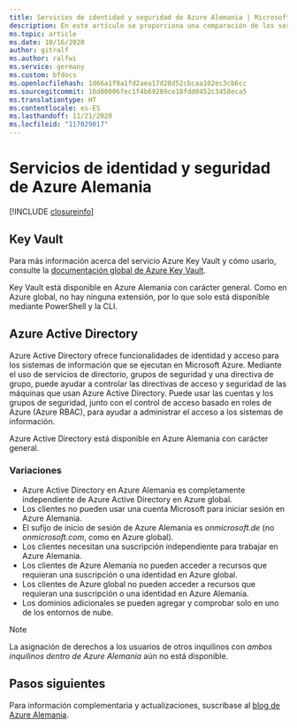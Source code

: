 ```yaml
---
title: Servicios de identidad y seguridad de Azure Alemania | Microsoft Docs
description: En este artículo se proporciona una comparación de los servicios de seguridad e identidad de Azure Alemania.
ms.topic: article
ms.date: 10/16/2020
author: gitralf
ms.author: ralfwi
ms.service: germany
ms.custom: bfdocs
ms.openlocfilehash: 1d66a1f9a1fd2aea17d28d52cbcaa102ec3cb6cc
ms.sourcegitcommit: 10d00006fec1f4b69289ce18fdd0452c3458eca5
ms.translationtype: HT
ms.contentlocale: es-ES
ms.lasthandoff: 11/21/2020
ms.locfileid: "117029017"
---
```

# <a name="azure-germany-security-and-identity-services"></a>Servicios de identidad y seguridad de Azure Alemania

[!INCLUDE [closureinfo](../../includes/germany-closure-info.md)]

## <a name="key-vault"></a>Key Vault
Para más información acerca del servicio Azure Key Vault y cómo usarlo, consulte la [documentación global de Azure Key Vault](../key-vault/index.yml).

Key Vault está disponible en Azure Alemania con carácter general. Como en Azure global, no hay ninguna extensión, por lo que solo está disponible mediante PowerShell y la CLI.

## <a name="azure-active-directory"></a>Azure Active Directory
Azure Active Directory ofrece funcionalidades de identidad y acceso para los sistemas de información que se ejecutan en Microsoft Azure. Mediante el uso de servicios de directorio, grupos de seguridad y una directiva de grupo, puede ayudar a controlar las directivas de acceso y seguridad de las máquinas que usan Azure Active Directory. Puede usar las cuentas y los grupos de seguridad, junto con el control de acceso basado en roles de Azure (Azure RBAC), para ayudar a administrar el acceso a los sistemas de información. 

Azure Active Directory está disponible en Azure Alemania con carácter general.

### <a name="variations"></a>Variaciones

* Azure Active Directory en Azure Alemania es completamente independiente de Azure Active Directory en Azure global. 
* Los clientes no pueden usar una cuenta Microsoft para iniciar sesión en Azure Alemania.
* El sufijo de inicio de sesión de Azure Alemania es *onmicrosoft.de* (no *onmicrosoft.com*, como en Azure global).
* Los clientes necesitan una suscripción independiente para trabajar en Azure Alemania.
* Los clientes de Azure Alemania no pueden acceder a recursos que requieran una suscripción o una identidad en Azure global.
* Los clientes de Azure global no pueden acceder a recursos que requieran una suscripción o una identidad en Azure Alemania.
* Los dominios adicionales se pueden agregar y comprobar solo en uno de los entornos de nube.
 
> [!NOTE]
> La asignación de derechos a los usuarios de otros inquilinos con *ambos inquilinos dentro de Azure Alemania* aún no está disponible.


## <a name="next-steps"></a>Pasos siguientes
Para información complementaria y actualizaciones, suscríbase al [blog de Azure Alemania](/archive/blogs/azuregermany/).